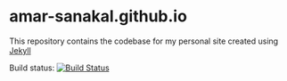# amar-sanakal.github.io

This repository contains the codebase for my personal site created using [Jekyll](https://jekyllrb.com/)


Build status:
[![Build Status](https://travis-ci.org/amar-sanakal/amar-sanakal.github.io.svg?branch=master)](https://travis-ci.org/amar-sanakal/amar-sanakal.github.io)
